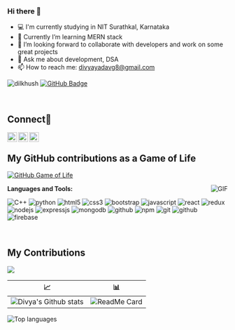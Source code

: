 ### Hi there 👋

- 💻 I'm currently studying in NIT Surathkal, Karnataka 
- 🌱 Currently I’m learning MERN stack
- 👯 I’m looking forward to collaborate with developers and work on some great projects
- 💬 Ask me about development, DSA 
- 📫 How to reach me: divyayadavg8@gmail.com 

<!-- ⚡ Fun fact:  The first computer “bug” was an actual real-life bug 😁 -->


<p align="left"> <img src="https://komarev.com/ghpvc/?username=divya-yadv&color=green&label=Profile%20views&color=0e75b6&style=flat" alt="dilkhush" />
<a href="https://github.com/divya-yadv?tab=followers"><img src="https://img.shields.io/github/followers/divya-yadv?label=Followers&style=social" alt="GitHub Badge"></a>
</p>
<br/>

## Connect🎎
<a href="https://www.linkedin.com/in/divya-yadav-529b5a213/">
<img align="left" alt="Divya yadav  LinkdeIN" width="22px" src="https://cdn.jsdelivr.net/npm/simple-icons@v3/icons/linkedin.svg" />
</a>
<a href="https://t.me/Diyadav">
<img align="left" alt="Divya Yadav" width="22px" src="https://cdn.jsdelivr.net/npm/simple-icons@v3/icons/telegram.svg" />
</a>
<a href="https://www.instagram.com/_demi_meower_/">
<img align="left" alt="Divya Yadav Instagram" width="22px" src="https://cdn.jsdelivr.net/npm/simple-icons@v3/icons/instagram.svg" />
</a>

<br/>

## My GitHub contributions as a Game of Life
[![GitHub Game of Life](https://github4life.herokuapp.com/divya-yadv.gif?z=6)](https://github4life.herokuapp.com/divya-yadv)


<img align="right" alt="GIF" src="https://media.giphy.com/media/3oriNVxzbi9TWCFZF6/giphy.gif" />



**Languages and Tools:**

<p>
<img src="https://img.shields.io/badge/c++-%2300599C.svg?style=for-the-badge&logo=c%2B%2B&logoColor=white" alt="C++"/>
<img src="https://img.shields.io/badge/python-3670A0?style=for-the-badge&logo=python&logoColor=ffdd54" alt="python"/>
<img src="https://img.shields.io/badge/html5-%23E34F26.svg?style=for-the-badge&logo=html5&logoColor=white" alt="html5"/>
<img src="https://img.shields.io/badge/CSS3-1572B6?style=for-the-badge&logo=css3&logoColor=white" alt="css3"/>
<img src="https://img.shields.io/badge/Bootstrap-563D7C?style=for-the-badge&logo=bootstrap&logoColor=white" alt="bootstrap"/>
<img src="https://img.shields.io/badge/JavaScript-323330?style=for-the-badge&logo=javascript&logoColor=F7DF1E" alt="javascript"/>
<img src="https://img.shields.io/badge/react-%2320232a.svg?style=for-the-badge&logo=react&logoColor=%2361DAFB" alt="react"/>
<img src="https://img.shields.io/badge/redux-%23593d88.svg?style=for-the-badge&logo=redux&logoColor=white" alt="redux"/>
<img src="https://img.shields.io/badge/Node.js-339933?style=for-the-badge&logo=nodedotjs&logoColor=white" alt="nodejs" />
<img src="https://img.shields.io/badge/Express.js-000000?style=for-the-badge&logo=express&logoColor=white" alt="expressjs"/>
<img src="https://img.shields.io/badge/MongoDB-4EA94B?style=for-the-badge&logo=mongodb&logoColor=white" alt="mongodb"/>
<img src="https://img.shields.io/badge/mysql-%2300f.svg?style=for-the-badge&logo=mysql&logoColor=white" alt="github"/>
<img src="https://img.shields.io/badge/npm-CB3837?style=for-the-badge&logo=npm&logoColor=white" alt="npm"/>
<img src="https://img.shields.io/badge/Git-f44d27?style=for-the-badge&logo=git&logoColor=white" alt="git"/>
<img src="https://img.shields.io/badge/GitHub-100000?style=for-the-badge&logo=github&logoColor=white" alt="github"/>
<img src="https://img.shields.io/badge/Firebase-039BE5?style=for-the-badge&logo=Firebase&logoColor=white" alt="firebase"/>

</p>

<br/>

## My Contributions


  <img src="https://activity-graph.herokuapp.com/graph?username=divya-yadv&theme=dracula&bg_color=00000000&color=878787&line=4c8ed9&point=00000000&area=true&hide_border=true"><br/>
  
   📈                      |          📊
:-------------------------:|:-------------------------:
![Divya's Github stats](https://github-readme-stats.vercel.app/api?username=divya-yadv&theme=tokyonight) | ![ReadMe Card](https://github-readme-streak-stats.herokuapp.com/?user=divya-yadv&theme=tokyonight&ring=DD2727&fire=DD2727&currStreakNum=6695E6)

  

![Top languages](https://github-readme-stats.vercel.app/api/top-langs/?username=divya-yadv&layout=compact&theme=tokyonight)
<br/>






